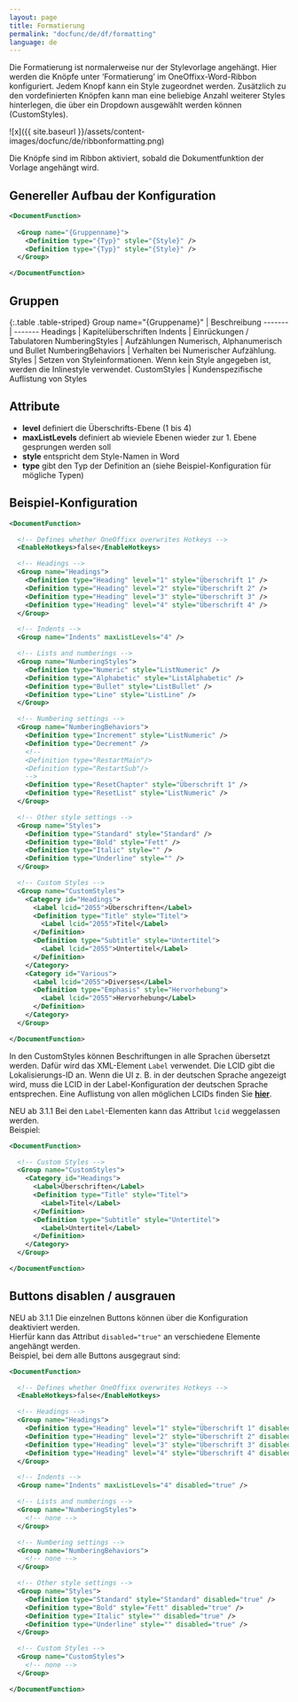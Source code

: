 ```yaml
---
layout: page
title: Formatierung
permalink: "docfunc/de/df/formatting"
language: de
---
```


Die Formatierung ist normalerweise nur der Stylevorlage angehängt. Hier werden die Knöpfe unter ‘Formatierung’ im OneOffixx-Word-Ribbon konfiguriert. Jedem Knopf kann ein Style zugeordnet werden. Zusätzlich zu den vordefinierten Knöpfen kann man eine beliebige Anzahl weiterer Styles hinterlegen, die über ein Dropdown ausgewählt werden können (CustomStyles).


![x]({{ site.baseurl }}/assets/content-images/docfunc/de/ribbonformatting.png)

Die Knöpfe sind im Ribbon aktiviert, sobald die Dokumentfunktion der Vorlage angehängt wird.


## Genereller Aufbau der Konfiguration

```xml
<DocumentFunction>
  
  <Group name="{Gruppenname}">
    <Definition type="{Typ}" style="{Style}" />
    <Definition type="{Typ}" style="{Style}" />
  </Group>

</DocumentFunction>
```

## Gruppen

{:.table .table-striped}
Group name="{Gruppename}" | Beschreibung
------- | -------
Headings | Kapitelüberschriften
Indents | Einrückungen / Tabulatoren
NumberingStyles  |  Aufzählungen Numerisch, Alphanumerisch und Bullet
NumberingBehaviors | Verhalten bei Numerischer Aufzählung. 
Styles | Setzen von Styleinformationen. Wenn kein Style angegeben ist, werden die Inlinestyle verwendet.
CustomStyles | Kundenspezifische Auflistung von Styles


## Attribute

* __level__ definiert die Überschrifts-Ebene (1 bis 4)
* __maxListLevels__ definiert ab wieviele Ebenen wieder zur 1. Ebene gesprungen werden soll
* __style__ entspricht dem Style-Namen in Word
* __type__ gibt den Typ der Definition an (siehe Beispiel-Konfiguration für mögliche Typen)


## Beispiel-Konfiguration

```xml
<DocumentFunction>

  <!-- Defines whether OneOffixx overwrites Hotkeys -->
  <EnableHotkeys>false</EnableHotkeys>

  <!-- Headings -->
  <Group name="Headings">
    <Definition type="Heading" level="1" style="Überschrift 1" />
    <Definition type="Heading" level="2" style="Überschrift 2" />
    <Definition type="Heading" level="3" style="Überschrift 3" />
    <Definition type="Heading" level="4" style="Überschrift 4" />
  </Group>

  <!-- Indents -->
  <Group name="Indents" maxListLevels="4" />

  <!-- Lists and numberings -->
  <Group name="NumberingStyles">
    <Definition type="Numeric" style="ListNumeric" />
    <Definition type="Alphabetic" style="ListAlphabetic" />
    <Definition type="Bullet" style="ListBullet" />
    <Definition type="Line" style="ListLine" />
  </Group>

  <!-- Numbering settings -->
  <Group name="NumberingBehaviors">
    <Definition type="Increment" style="ListNumeric" />
    <Definition type="Decrement" />
    <!--
    <Definition type="RestartMain"/>
    <Definition type="RestartSub"/>
    -->
    <Definition type="ResetChapter" style="Überschrift 1" />
    <Definition type="ResetList" style="ListNumeric" />
  </Group>

  <!-- Other style settings -->
  <Group name="Styles">
    <Definition type="Standard" style="Standard" />
    <Definition type="Bold" style="Fett" />
    <Definition type="Italic" style="" />
    <Definition type="Underline" style="" />
  </Group>

  <!-- Custom Styles -->
  <Group name="CustomStyles">
    <Category id="Headings">
      <Label lcid="2055">Überschriften</Label>
      <Definition type="Title" style="Titel">
        <Label lcid="2055">Titel</Label>
      </Definition>
      <Definition type="Subtitle" style="Untertitel">
        <Label lcid="2055">Untertitel</Label>
      </Definition>
    </Category>
    <Category id="Various">
      <Label lcid="2055">Diverses</Label>
      <Definition type="Emphasis" style="Hervorhebung">
        <Label lcid="2055">Hervorhebung</Label>
      </Definition>
    </Category>
  </Group>

</DocumentFunction>
```

In den CustomStyles können Beschriftungen in alle Sprachen übersetzt werden. Dafür wird das XML-Element `Label` verwendet. Die LCID gibt die Lokalisierungs-ID an. Wenn die UI z. B. in der deutschen Sprache angezeigt wird, muss die LCID in der Label-Konfiguration der deutschen Sprache entsprechen. Eine Auflistung von allen möglichen LCIDs finden Sie [__hier__](https://msdn.microsoft.com/de-ch/goglobal/bb964664.aspx).

<span class="label label-info">NEU ab 3.1.1</span> Bei den `Label`-Elementen kann das Attribut `lcid` weggelassen werden.<br />
Beispiel:
```xml
<DocumentFunction>

  <!-- Custom Styles -->
  <Group name="CustomStyles">
    <Category id="Headings">
      <Label>Überschriften</Label>
      <Definition type="Title" style="Titel">
        <Label>Titel</Label>
      </Definition>
      <Definition type="Subtitle" style="Untertitel">
        <Label>Untertitel</Label>
      </Definition>
    </Category>
  </Group>

</DocumentFunction>
```

## Buttons disablen / ausgrauen

<span class="label label-info">NEU ab 3.1.1</span> Die einzelnen Buttons können über die Konfiguration deaktiviert werden.<br />
Hierfür kann das Attribut `disabled="true"` an verschiedene Elemente angehängt werden.<br />
Beispiel, bei dem alle Buttons ausgegraut sind:
```xml
<DocumentFunction>

  <!-- Defines whether OneOffixx overwrites Hotkeys -->
  <EnableHotkeys>false</EnableHotkeys>

  <!-- Headings -->
  <Group name="Headings">
    <Definition type="Heading" level="1" style="Überschrift 1" disabled="true" />
    <Definition type="Heading" level="2" style="Überschrift 2" disabled="true" />
    <Definition type="Heading" level="3" style="Überschrift 3" disabled="true" />
    <Definition type="Heading" level="4" style="Überschrift 4" disabled="true" />
  </Group>

  <!-- Indents -->
  <Group name="Indents" maxListLevels="4" disabled="true" />

  <!-- Lists and numberings -->
  <Group name="NumberingStyles">
    <!-- none -->
  </Group>

  <!-- Numbering settings -->
  <Group name="NumberingBehaviors">
    <!-- none -->
  </Group>

  <!-- Other style settings -->
  <Group name="Styles">
    <Definition type="Standard" style="Standard" disabled="true" />
    <Definition type="Bold" style="Fett" disabled="true" />
    <Definition type="Italic" style="" disabled="true" />
    <Definition type="Underline" style="" disabled="true" />
  </Group>

  <!-- Custom Styles -->
  <Group name="CustomStyles">
    <!-- none -->
  </Group>

</DocumentFunction>
```

